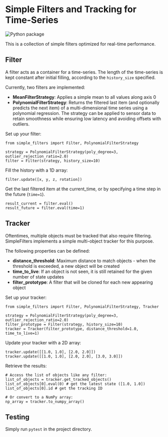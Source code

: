 # Simple Filters and Tracking for Time-Series

![Python package](https://github.com/tobias-gp/SimpleFilters/workflows/Python%20package/badge.svg)

This is a collection of simple filters optimized for real-time performance. 

## Filter

A filter acts as a container for a time-series. The length of the time-series is kept constant after initial filling, according to the ```history_size``` specified. 

Currently, two filters are implemented: 
* **MeanFilterStrategy**: Applies a simple mean to all values along axis 0
* **PolynomialFilterStrategy**: Returns the filtered last item (and optionally predicts the next item) of a multi-dimensional time series using a polynomial regression. The strategy can be applied to sensor data to retain smoothness while ensuring low latency and avoiding offsets with outliers. 

Set up your filter: 
```
from simple_filters import Filter, PolynomialFilterStrategy

strategy = PolynomialFilterStrategy(poly_degree=3, outlier_rejection_ratio=2.0)
filter = Filter(strategy, history_size=10)
```

Fill the history with a 1D array: 
```
filter.update([x, y, z, rotation])
```

Get the last filtered item at the current_time, or by specifying a time step in the future (```time=1```). 
```
result_current = filter.eval()
result_future = filter.eval(time=1)
```

## Tracker

Oftentimes, multiple objects must be tracked that also require filtering. SimpleFilters implements a simple multi-object tracker for this purpose. 

The following properties can be defined: 
* **distance_threshold**: Maximum distance to match objects - when the threshold is exceeded, a new object will be created 
* **time_to_live**: If an object is not seen, it is still retained for the given number of state updates
* **filter_prototype**: A filter that will be cloned for each new appearing object

Set up your tracker: 
```
from simple_filters import Filter, PolynomialFilterStrategy, Tracker

strategy = PolynomialFilterStrategy(poly_degree=3, outlier_rejection_ratio=2.0)
filter_prototype = Filter(strategy, history_size=10)
tracker = Tracker(filter_prototype, distance_threshold=1.0, time_to_live=1)
```

Update your tracker with a 2D array: 
```
tracker.update([[1.0, 1.0], [2.0, 2.0]])
tracker.update([[1.0, 1.0], [2.0, 2.0], [3.0, 3.0]])
```

Retrieve the results: 
```
# Access the list of objects like any filter: 
list_of_objects = tracker.get_tracked_objects() 
list_of_objects[0].eval(0) # get the latest state ([1.0, 1.0])
list_of_objects[0].id # get the tracking ID

# Or convert to a NumPy array: 
np_array = tracker.to_numpy_array()
```

## Testing

Simply run ```pytest``` in the project directory. 
